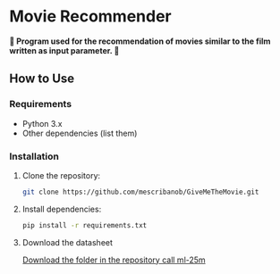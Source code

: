 <a name="top"></a>
# Movie Recommender

**🤖 Program used for the recommendation of movies similar to the film written as input parameter. 🤖**

<a name="use"></a>
## How to Use
<a name="requirements"></a>
### Requirements

- Python 3.x
- Other dependencies (list them)

<a name="installation"></a>
### Installation

1. Clone the repository:

   ```bash
   git clone https://github.com/mescribanob/GiveMeTheMovie.git

2. Install dependencies:

   ```bash
   pip install -r requirements.txt

3. Download the datasheet
   
   [Download the folder in the repository call ml-25m](https://files.grouplens.org/datasets/movielens/ml-25m.zip)
